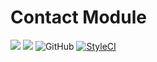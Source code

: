 # Contact Module

<a href="https://codeclimate.com/github/innerent/contact/maintainability"><img src="https://api.codeclimate.com/v1/badges/5c8b23ea4b756cbe648b/maintainability" /></a>
<a href="https://www.codacy.com/app/maxcelos/contact?utm_source=github.com&amp;utm_medium=referral&amp;utm_content=innerent/contact&amp;utm_campaign=Badge_Grade"><img src="https://api.codacy.com/project/badge/Grade/97c50672d2364ea2a53f3b0233f9ce46"/></a>
<img alt="GitHub" src="https://img.shields.io/github/license/innerent/contact">
<a href="https://github.styleci.io/repos/198728568"><img src="https://github.styleci.io/repos/198728568/shield?branch=master" alt="StyleCI"></a>
